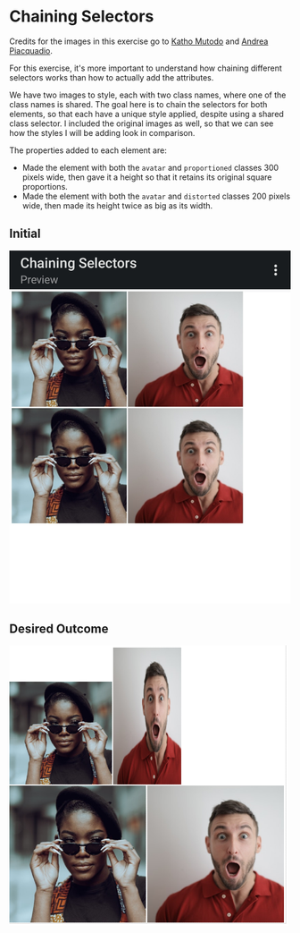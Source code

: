 # Chaining Selectors

Credits for the images in this exercise go to [Katho Mutodo](https://www.pexels.com/@photobykatho?utm_content=attributionCopyText&utm_medium=referral&utm_source=pexels) and [Andrea Piacquadio](https://www.pexels.com/@olly?utm_content=attributionCopyText&utm_medium=referral&utm_source=pexels).

For this exercise, it's more important to understand how chaining different selectors works than how to actually add the attributes.

We have two images to style, each with two class names, where one of the class names is shared. The goal here is to chain the selectors for both elements, so that each have a unique style applied, despite using a shared class selector. I included the original images as well, so that we can see how the styles I will be adding look in comparison.

The properties added to each element are:

* Made the element with both the `avatar` and `proportioned` classes 300 pixels wide, then gave it a height so that it retains its original square proportions.
* Made the element with both the `avatar` and `distorted` classes 200 pixels wide, then made its height twice as big as its width.

## Initial
![initial](./initial.jpg)
## Desired Outcome
![desired outcome](./desired-outcome.png)

#